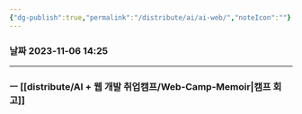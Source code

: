 ```yaml
---
{"dg-publish":true,"permalink":"/distribute/ai/ai-web/","noteIcon":""}
---
```


### 날짜 2023-11-06 14:25

-------------------------------

### ㅡ [[distribute/AI + 웹 개발 취업캠프/Web-Camp-Memoir\|캠프 회고]]

